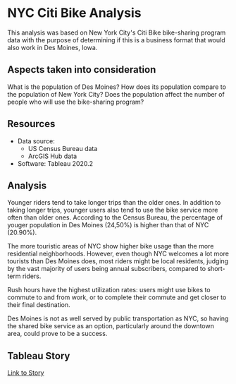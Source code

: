 # NYC Citi Bike Analysis
This analysis was based on New York City's Citi Bike bike-sharing program data with the purpose of determining if this is a business format that would also work in Des Moines, Iowa.

## Aspects taken into consideration
What is the population of Des Moines? How does its population compare to the population of New York City? Does the population affect the number of people who will use the bike-sharing program?

## Resources
- Data source:
    - US Census Bureau data
    - ArcGIS Hub data
- Software: Tableau 2020.2

## Analysis
Younger riders tend to take longer trips than the older ones. In addition to taking longer trips, younger users also tend to use the bike service more often than older ones. According to the Census Bureau, the percentage of youger population in Des Moines (24,50%) is higher than that of NYC (20.90%).

The more touristic areas of NYC show higher bike usage than the more residential neighborhoods. However, even though NYC welcomes a lot more tourists than Des Moines does, most riders might be local residents, judging by the vast majority of users being annual subscribers, compared to short-term riders.

Rush hours have the highest utilization rates: users might use bikes to commute to and from work, or to complete their commute and get closer to their final destination.

Des Moines is not as well served by public transportation as NYC, so having the shared bike service as an option, particularly around the downtown area, could prove to be a success.

## Tableau Story
[Link to Story](https://public.tableau.com/profile/aline.schneider#!/vizhome/Book1_15921761586580/NYCCitiBikeStory)